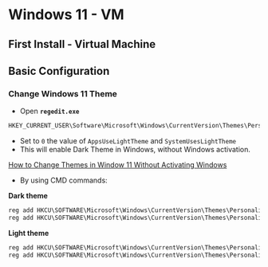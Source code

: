 # Windows 11 - VM

## First Install - Virtual Machine



## Basic Configuration

### Change Windows 11 Theme

- Open **`regedit.exe`**

```powershell
HKEY_CURRENT_USER\Software\Microsoft\Windows\CurrentVersion\Themes\Personalize
```

- Set to `0` the value of `AppsUseLightTheme` and `SystemUsesLightTheme`
- This will enable Dark Theme in Windows, without Windows activation.

[How to Change Themes in Window 11 Without Activating Windows](https://techwiser.com/change-theme-windows-11/)

- By using CMD commands:

**Dark theme**

```powershell
reg add HKCU\SOFTWARE\Microsoft\Windows\CurrentVersion\Themes\Personalize /v AppsUseLightTheme /t REG_DWORD /d 0 /f
reg add HKCU\SOFTWARE\Microsoft\Windows\CurrentVersion\Themes\Personalize /v SystemUsesLightTheme /t REG_DWORD /d 0 /f
```

**Light theme**

```powershell
reg add HKCU\SOFTWARE\Microsoft\Windows\CurrentVersion\Themes\Personalize /v AppsUseLightTheme /t REG_DWORD /d 1 /f
reg add HKCU\SOFTWARE\Microsoft\Windows\CurrentVersion\Themes\Personalize /v SystemUsesLightTheme /t REG_DWORD /d 1 /f
```



### 

